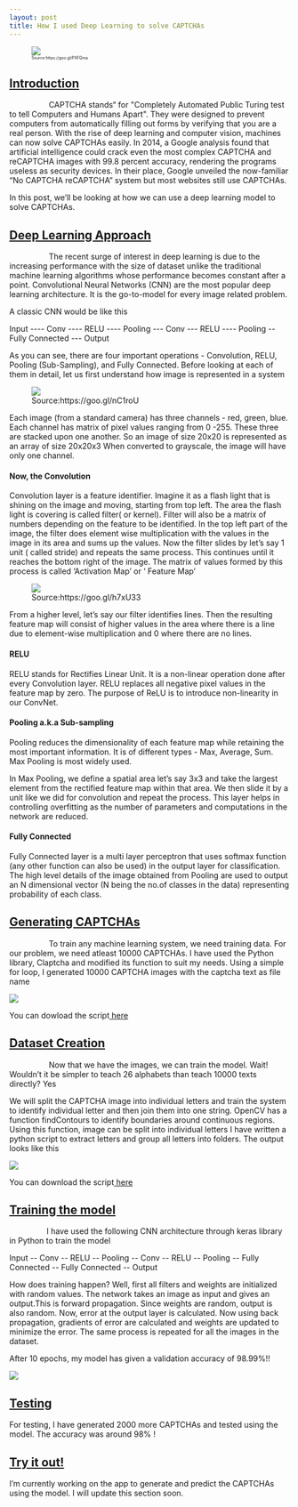 ```yaml
---
layout: post
title: How I used Deep Learning to solve CAPTCHAs
---
```

<link href="https://afeld.github.io/emoji-css/emoji.css" rel="stylesheet">
<figure><img src="images/cover.jpg" align = "middle"><figcaption style = "font-size:7px;"> Source:https://goo.gl/PXFQma</figcaption></figure>
<h2><span style="text-decoration: underline;"><strong>Introduction</strong></span></h2>
<p>&nbsp;&nbsp;&nbsp;&nbsp;&nbsp;&nbsp;&nbsp;&nbsp;&nbsp;&nbsp;&nbsp;&nbsp;&nbsp;&nbsp;&nbsp;&nbsp;&nbsp; CAPTCHA stands&ldquo; for "Completely Automated Public Turing test to tell Computers and Humans Apart". They were designed to prevent computers from automatically filling out forms by verifying that you are a real person. With the rise of deep learning and computer vision, machines can now solve CAPTCHAs easily. In 2014, a Google analysis found that artificial intelligence could crack even the most complex CAPTCHA and reCAPTCHA images with 99.8 percent accuracy, rendering the programs useless as security devices. In their place, Google unveiled the now-familiar “No CAPTCHA reCAPTCHA” system but most websites still use CAPTCHAs.</p>
<p>In this post, we&rsquo;ll be looking at how we can use a deep learning model to solve CAPTCHAs.</p>
<h2><span style="text-decoration: underline;"><strong>Deep Learning Approach</strong></span></h2>
<p>&nbsp;&nbsp;&nbsp;&nbsp;&nbsp;&nbsp;&nbsp;&nbsp;&nbsp;&nbsp;&nbsp;&nbsp;&nbsp;&nbsp;&nbsp;&nbsp;&nbsp; The recent surge of interest in deep learning is due to the increasing performance with the size of dataset unlike the traditional machine learning algorithms whose performance becomes constant after a point. Convolutional Neural Networks (CNN) are the most popular deep learning architecture. It is the go-to-model for every image related problem. </p>
<p>A classic CNN would be like this</p>
<p>Input ---- Conv ---- RELU ---- Pooling --- Conv --- RELU ---- Pooling -- Fully Connected --- Output </p>
<p>As you can see, there are four important operations - Convolution, RELU, Pooling (Sub-Sampling), and Fully Connected. 
Before looking at each of them in detail, let us first understand how image is represented in a system</p>
<figure><img src="images/8-gif.gif"><figcaption>Source:https://goo.gl/nC1roU</figcaption></figure>
<p> Each image (from a standard camera) has three channels - red, green, blue. Each channel has matrix of pixel values ranging from 0 -255. These three are stacked upon one another. So an image of size 20x20 is represented as an array of size 20x20x3 
When converted to grayscale, the image will have only one channel.</p>
<h4><strong> Now, the Convolution </strong></h4>
<p>Convolution layer is a feature identifier. Imagine it as a flash light that is shining on the image and moving, starting from top left. The area the flash light is covering is called filter( or kernel). Filter will also be a matrix of numbers depending on the feature to be identified. In the top left part of the image, the filter does element wise multiplication with the values in the image in its area and sums up the values. Now the filter slides by let’s say 1 unit ( called stride) and repeats the same process. This continues until it reaches the bottom right of the image. The matrix of values formed by this process is called ‘Activation Map’ or ‘ Feature Map’</p>
<figure><img src="images/convolution.gif"><figcaption>Source:https://goo.gl/h7xU33</figcaption></figure>
<p>From a higher level, let’s say our filter identifies lines. Then the resulting feature map will consist of higher values in the area where there is a line due to element-wise multiplication and 0 where there are no lines.</p>
<h4><strong>RELU</strong></h4>
<p>RELU stands for Rectifies Linear Unit. It is a non-linear operation done after every Convolution layer. RELU replaces all negative pixel values in the feature map by zero. The purpose of ReLU is to introduce non-linearity in our ConvNet.</p>
<h4><strong>Pooling a.k.a Sub-sampling</strong></h4>
<p>Pooling reduces the dimensionality of each feature map while retaining the most important information. It is of different types - Max, Average, Sum. Max Pooling is most widely used.</p>
<p>In Max Pooling, we define a spatial area let’s say 3x3 and take the largest element from the rectified feature map within that area. We then slide it by a unit like we did for convolution and repeat the process.
This layer helps in controlling overfitting as the number of parameters and computations in the network are reduced.</p>
<h4><strong>Fully Connected</strong></h4>
<p>Fully Connected layer is a multi layer perceptron that uses softmax function (any other function can also be used) in the output layer for classification. The high level details of the image obtained from Pooling are used to output an N dimensional vector (N being the no.of classes in the data) representing probability of each class. </p>
<h2><span style="text-decoration: underline;"><strong>Generating CAPTCHAs</strong></span></h2>
<p>&nbsp;&nbsp;&nbsp;&nbsp;&nbsp;&nbsp;&nbsp;&nbsp;&nbsp;&nbsp;&nbsp;&nbsp;&nbsp;&nbsp;&nbsp;&nbsp;&nbsp; To train any machine learning system, we need training data. For our problem, we need atleast 10000 CAPTCHAs. I have used the Python library, Claptcha and modified its function to suit my needs. Using a simple for loop, I generated 10000 CAPTCHA images with the captcha text as file name</p>
<img src="images/captchas.jpg" align = "middle">
<p>You can dowload the script<a href="https://github.com/mahi27/mahi27.github.io/blob/master/Scripts/gencap.py"> here</a></p>
<h2><span style="text-decoration: underline;"><strong>Dataset Creation</strong></span></h2>
<p>&nbsp;&nbsp;&nbsp;&nbsp;&nbsp;&nbsp;&nbsp;&nbsp;&nbsp;&nbsp;&nbsp;&nbsp;&nbsp;&nbsp;&nbsp;&nbsp;&nbsp; Now that we have the images, we can train the model. Wait! Wouldn’t it be simpler to teach 26 alphabets than teach 10000 texts directly? Yes </p>
<p>We will split the CAPTCHA image into individual letters and train the system to identify individual letter and then join them into one string.
OpenCV has a function findContours to identify boundaries around continuous regions. Using this function, image can be split into individual letters
I have written a python script to extract letters and group all letters into folders. The output looks like this</p>
<img src="images/letters.jpg" align = "middle">
<p>You can download the script<a href="https://github.com/mahi27/mahi27.github.io/blob/master/Scripts/extractLetters.py"> here</a></p>
<h2><span style="text-decoration: underline;"><strong>Training the model</strong></span></h2>
<p>&nbsp;&nbsp;&nbsp;&nbsp;&nbsp;&nbsp;&nbsp;&nbsp;&nbsp;&nbsp;&nbsp;&nbsp;&nbsp;&nbsp;&nbsp;&nbsp;&nbsp;I have used the following CNN architecture through keras library in Python to train the model</p>
<p>Input -- Conv -- RELU -- Pooling -- Conv -- RELU -- Pooling -- Fully Connected -- Fully Connected -- Output </p>
<p>How does training happen?
Well, first all filters and weights are initialized with random values. The network takes an image as input and gives an output.This is forward propagation. Since weights are random, output is also random. Now, error at the output layer is calculated. Now using back propagation, gradients of error are calculated and weights are updated to minimize the error. The same process is repeated for all the images in the dataset.</p>
<p>After 10 epochs, my model has given a validation accuracy of 98.99%!!</p>
<img src= "images/network.jpg">
<h2><span style="text-decoration: underline;"><strong>Testing</strong></span></h2>
<p>For testing, I have generated 2000 more CAPTCHAs and tested using the model. The accuracy was around 98% !</p>
<h2><span style="text-decoration: underline;"><strong>Try it out!</strong></span></h2>
<p>I’m currently working on the app to generate and predict the CAPTCHAs using the model. I will update this section soon.</p>
